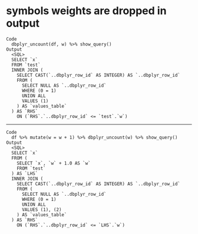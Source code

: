 # symbols weights are dropped in output

    Code
      dbplyr_uncount(df, w) %>% show_query()
    Output
      <SQL>
      SELECT `x`
      FROM `test`
      INNER JOIN (
        SELECT CAST(`..dbplyr_row_id` AS INTEGER) AS `..dbplyr_row_id`
        FROM (
          SELECT NULL AS `..dbplyr_row_id`
          WHERE (0 = 1)
          UNION ALL
          VALUES (1)
        ) AS `values_table`
      ) AS `RHS`
        ON (`RHS`.`..dbplyr_row_id` <= `test`.`w`)

---

    Code
      df %>% mutate(w = w + 1) %>% dbplyr_uncount(w) %>% show_query()
    Output
      <SQL>
      SELECT `x`
      FROM (
        SELECT `x`, `w` + 1.0 AS `w`
        FROM `test`
      ) AS `LHS`
      INNER JOIN (
        SELECT CAST(`..dbplyr_row_id` AS INTEGER) AS `..dbplyr_row_id`
        FROM (
          SELECT NULL AS `..dbplyr_row_id`
          WHERE (0 = 1)
          UNION ALL
          VALUES (1), (2)
        ) AS `values_table`
      ) AS `RHS`
        ON (`RHS`.`..dbplyr_row_id` <= `LHS`.`w`)

